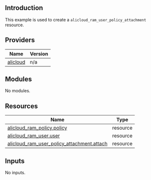 ## Introduction

This example is used to create a `alicloud_ram_user_policy_attachment` resource.

<!-- BEGIN_TF_DOCS -->
## Providers

| Name | Version |
|------|---------|
| <a name="provider_alicloud"></a> [alicloud](#provider\_alicloud) | n/a |

## Modules

No modules.

## Resources

| Name | Type |
|------|------|
| [alicloud_ram_policy.policy](https://registry.terraform.io/providers/aliyun/alicloud/latest/docs/resources/ram_policy) | resource |
| [alicloud_ram_user.user](https://registry.terraform.io/providers/aliyun/alicloud/latest/docs/resources/ram_user) | resource |
| [alicloud_ram_user_policy_attachment.attach](https://registry.terraform.io/providers/aliyun/alicloud/latest/docs/resources/ram_user_policy_attachment) | resource |

## Inputs

No inputs.
<!-- END_TF_DOCS -->    